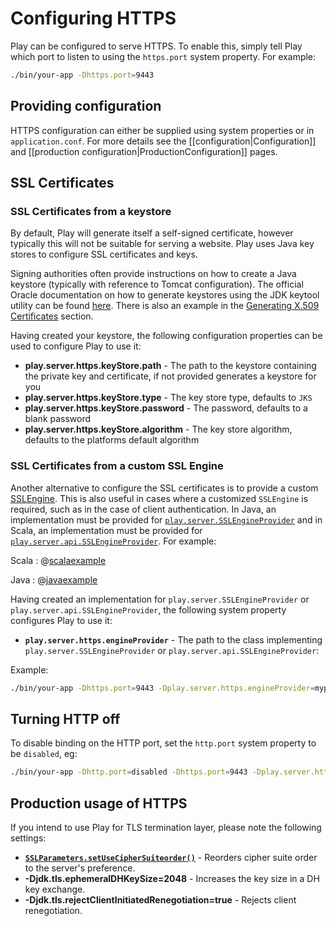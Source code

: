 <!--- Copyright (C) from 2022 The Play Framework Contributors <https://github.com/playframework>, 2011-2021 Lightbend Inc. <https://www.lightbend.com> -->

# Configuring HTTPS

Play can be configured to serve HTTPS.  To enable this, simply tell Play which port to listen to using the `https.port` system property.  For example:

```bash
./bin/your-app -Dhttps.port=9443
```

## Providing configuration

HTTPS configuration can either be supplied using system properties or in `application.conf`. For more details see the [[configuration|Configuration]] and [[production configuration|ProductionConfiguration]] pages.

## SSL Certificates

### SSL Certificates from a keystore

By default, Play will generate itself a self-signed certificate, however typically this will not be suitable for serving a website.  Play uses Java key stores to configure SSL certificates and keys.

Signing authorities often provide instructions on how to create a Java keystore (typically with reference to Tomcat configuration).  The official Oracle documentation on how to generate keystores using the JDK keytool utility can be found [here](https://docs.oracle.com/en/java/javase/17/docs/specs/man/keytool.html).  There is also an example in the [Generating X.509 Certificates](https://lightbend.github.io/ssl-config/CertificateGeneration.html) section.

Having created your keystore, the following configuration properties can be used to configure Play to use it:

* **play.server.https.keyStore.path** - The path to the keystore containing the private key and certificate, if not provided generates a keystore for you
* **play.server.https.keyStore.type** - The key store type, defaults to `JKS`
* **play.server.https.keyStore.password** - The password, defaults to a blank password
* **play.server.https.keyStore.algorithm** - The key store algorithm, defaults to the platforms default algorithm

### SSL Certificates from a custom SSL Engine

Another alternative to configure the SSL certificates is to provide a custom [SSLEngine](https://docs.oracle.com/en/java/javase/17/docs/api/java.base/javax/net/ssl/SSLEngine.html).  This is also useful in cases where a customized `SSLEngine` is required, such as in the case of client authentication. In Java, an implementation must be provided for [`play.server.SSLEngineProvider`](api/java/play/server/SSLEngineProvider.html) and in Scala, an implementation must be provided for [`play.server.api.SSLEngineProvider`](api/scala/play/server/api/SSLEngineProvider.html). For example:

Scala
: @[scalaexample](code/scalaguide/CustomSSLEngineProvider.scala)

Java
: @[javaexample](code/javaguide/CustomSSLEngineProvider.java)

Having created an implementation for `play.server.SSLEngineProvider` or `play.server.api.SSLEngineProvider`, the following system property configures Play to use it:

* **`play.server.https.engineProvider`** - The path to the class implementing `play.server.SSLEngineProvider` or `play.server.api.SSLEngineProvider`:

Example:

```bash
./bin/your-app -Dhttps.port=9443 -Dplay.server.https.engineProvider=mypackage.CustomSSLEngineProvider
```

## Turning HTTP off

To disable binding on the HTTP port, set the `http.port` system property to be `disabled`, eg:

```bash
./bin/your-app -Dhttp.port=disabled -Dhttps.port=9443 -Dplay.server.https.keyStore.path=/path/to/keystore -Dplay.server.https.keyStore.password=changeme
```

## Production usage of HTTPS

If you intend to use Play for TLS termination layer, please note the following settings:

* **[`SSLParameters.setUseCipherSuiteorder()`](https://docs.oracle.com/en/java/javase/17/security/java-secure-socket-extension-jsse-reference-guide.html#GUID-EFC2FACC-680C-42CE-A3A9-E9A6673EA813)** - Reorders cipher suite order to the server's preference.
* **-Djdk.tls.ephemeralDHKeySize=2048** - Increases the key size in a DH key exchange.
* **-Djdk.tls.rejectClientInitiatedRenegotiation=true** - Rejects client renegotiation.
